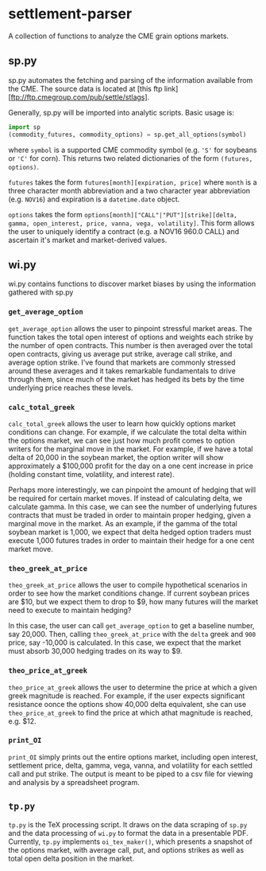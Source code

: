 # settlement-parser

A collection of functions to analyze the CME grain options markets.

## sp.py

sp.py automates the fetching and parsing of the information available from the CME. The source data is located at [this ftp link][ftp://ftp.cmegroup.com/pub/settle/stlags].

Generally, sp.py will be imported into analytic scripts. Basic usage is:

```python
import sp
(commodity_futures, commodity_options) = sp.get_all_options(symbol)
```

where `symbol` is a supported CME commodity symbol (e.g. `'S'` for soybeans or `'C'` for corn).  This returns two related dictionaries of the form `(futures, options)`. 

`futures` takes the form `futures[month][expiration, price]` where `month` is a three character month abbreviation and a two character year abbreviation (e.g. `NOV16`) and expiration is a `datetime.date` object.

`options` takes the form `options[month]["CALL"|"PUT"][strike][delta, gamma, open_interest, price, vanna, vega, volatility]`. This form allows the user to uniquely identify a contract (e.g. a NOV16 960.0 CALL) and ascertain it's market and market-derived values. 

## wi.py

wi.py contains functions to discover market biases by using the information gathered with sp.py

### `get_average_option`

`get_average_option` allows the user to pinpoint stressful market areas. The function takes the total open interest of options and weights each strike by the number of open contracts. This number is then averaged over the total open contracts, giving us average put strike, average call strike, and average option strike. I've found that markets are commonly stressed around these averages and it takes remarkable fundamentals to drive through them, since much of the market has hedged its bets by the time underlying price reaches these levels.

### `calc_total_greek`

`calc_total_greek` allows the user to learn how quickly options market conditions can change. For example, if we calculate the total delta within the options market, we can see just how much profit comes to option writers for the marginal move in the market. For example, if we have a total delta of 20,000 in the soybean market, the option writer will show approximately a $100,000 profit for the day on a one cent increase in price (holding constant time, volatility, and interest rate).

Perhaps more interestingly, we can pinpoint the amount of hedging that will be required for certain market moves. If instead of calculating delta, we calculate gamma. In this case, we can see the number of underlying futures contracts that must be traded in order to maintain proper hedging, given a marginal move in the market. As an example, if the gamma of the total soybean market is 1,000, we expect that delta hedged option traders must execute 1,000 futures trades in order to maintain their hedge for a one cent market move.

### `theo_greek_at_price`

`theo_greek_at_price` allows the user to compile hypothetical scenarios in order to see how the market conditions change. If current soybean prices are $10, but we expect them to drop to $9, how many futures will the market need to execute to maintain hedging?

In this case, the user can call `get_average_option` to get a baseline number, say 20,000. Then, calling `theo_greek_at_price` with the `delta` greek and `900` price, say -10,000 is calculated. In this case, we expect that the market must absorb 30,000 hedging trades on its way to $9.

### `theo_price_at_greek`

`theo_price_at_greek` allows the user to determine the price at which a given greek magnitude is reached. For example, if the user expects significant resistance oonce the options show 40,000 delta equivalent, she can use `theo_price_at_greek` to find the price at which athat magnitude is reached, e.g. $12.

### `print_OI`

`print_OI` simply prints out the entire options market, including open interest, settlement price, delta, gamma, vega, vanna, and volatility for each settled call and put strike. The output is meant to be piped to a csv file for viewing and analysis by a spreadsheet program.

## `tp.py`

`tp.py` is the TeX processing script. It draws on the data scraping of `sp.py` and the data processing of `wi.py` to format the data in a presentable PDF. Currently, `tp.py` implements `oi_tex_maker()`, which presents a snapshot of the options market, with average call, put, and options strikes as well as total open delta position in the market.
